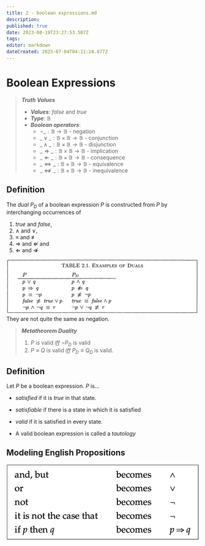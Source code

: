 ```yaml
---
title: 2 - boolean expressions.md
description: 
published: true
date: 2023-08-19T23:27:53.507Z
tags: 
editor: markdown
dateCreated: 2023-07-04T04:11:28.877Z
---
```


# Boolean Expressions

> ***Truth Values***
> - ***Values***: $false$ and $true$
> - ***Type***: $\mathbb B$
> - ***Boolean operators***:
>   - $\neg\_ : \mathbb B \to \mathbb B$ - negation
>   - $\_\lor\_ : \mathbb B \times \mathbb B \to \mathbb B$ - conjunction
>   - $\_\land\_ : \mathbb B \times \mathbb B \to \mathbb B$ - disjunction
>   - $\_\Rightarrow \_ : \mathbb B \times \mathbb B \to \mathbb B$ - implication
>   - $\_\Leftarrow \_ : \mathbb B \times \mathbb B \to \mathbb B$ - consequence
>   - $\_\Leftrightarrow \_ : \mathbb B \times \mathbb B \to \mathbb B$ - equivalence
>   - $\_\not\Leftrightarrow\_ : \mathbb B \times \mathbb B \to \mathbb B$ - inequivalence

## Definition
The *dual* $P_D$ of a boolean expression $P$ is constructed from $P$ by interchanging occurrences of
1. $true$ and $false$,
2. $\land$ and $\lor$,
3. $\equiv$ and $\not \equiv$
4. $\Rightarrow$ and $\not \Leftarrow$ and
5. $\Leftarrow$ and $\not \Rightarrow$

![](/images/20220919184518.png)
They are not quite the same as negation.

> ***Metatheorem Duality***
> 1) $P$ is valid $iff$ $\lnot P_D$ is valid
> 2) $P \equiv Q$ is valid $iff$ $P_D \equiv Q_D$ is valid.

## Definition
Let $P$ be a boolean expression. $P$ is...
- *satisfied* if it is $true$ in that state.
- *satisfiable* if there is a state in which it is satisfied
- *valid* if it is satisfied in every state.

- A valid boolean expression is called a *tautology*

## Modeling English Propositions
![](/images/20220908131522.png)


